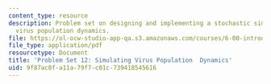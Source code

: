 ```yaml
---
content_type: resource
description: Problem set on designing and implementing a stochastic simulation of
  virus population dynamics.
file: https://ol-ocw-studio-app-qa.s3.amazonaws.com/courses/6-00-introduction-to-computer-science-and-programming-fall-2008/9f87ac0fa11a79f7c01c739418545616_pset12.pdf
file_type: application/pdf
resourcetype: Document
title: 'Problem Set 12: Simulating Virus Population  Dynamics'
uid: 9f87ac0f-a11a-79f7-c01c-739418545616
---
```

